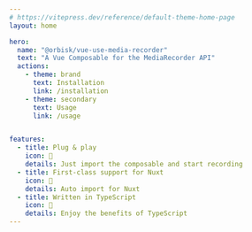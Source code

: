```yaml
---
# https://vitepress.dev/reference/default-theme-home-page
layout: home

hero:
  name: "@orbisk/vue-use-media-recorder"
  text: "A Vue Composable for the MediaRecorder API"
  actions:
    - theme: brand
      text: Installation
      link: /installation
    - theme: secondary
      text: Usage 
      link: /usage


features:
  - title: Plug & play
    icon: 🚀
    details: Just import the composable and start recording
  - title: First-class support for Nuxt
    icon: 🚚
    details: Auto import for Nuxt
  - title: Written in TypeScript
    icon: 🦄
    details: Enjoy the benefits of TypeScript
---
```

